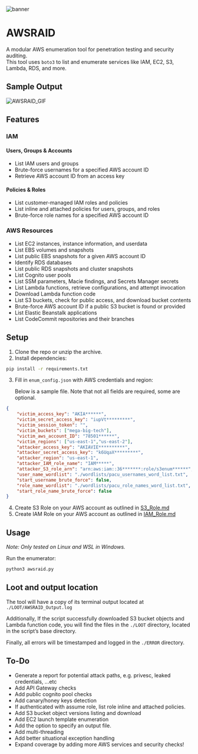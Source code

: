 ![banner](https://github.com/user-attachments/assets/bc73c560-d7a3-41cd-9b6d-bad43f67df1f)

# AWSRAID

A modular AWS enumeration tool for penetration testing and security auditing.  
This tool uses `boto3` to list and enumerate services like IAM, EC2, S3, Lambda, RDS, and more.

## Sample Output
![AWSRAID_GIF](https://github.com/user-attachments/assets/b41999e5-f808-43a8-afce-c1c35ef85e65)

## Features
### IAM
#### Users, Groups & Accounts
- List IAM users and groups
- Brute-force usernames for a specified AWS account ID
- Retrieve AWS account ID from an access key

#### Policies & Roles
- List customer-managed IAM roles and policies
- List inline and attached policies for users, groups, and roles
- Brute-force role names for a specified AWS account ID

### AWS Resources
- List EC2 instances, instance information, and userdata
- List EBS volumes and snapshots
- List public EBS snapshots for a given AWS account ID
- Identify RDS databases
- List public RDS snapshots and cluster snapshots
- List Cognito user pools
- List SSM parameters, Macie findings, and Secrets Manager secrets
- List Lambda functions, retrieve configurations, and attempt invocation
- Download Lambda function code
- List S3 buckets, check for public access, and download bucket contents
- Brute-force AWS account ID if a public S3 bucket is found or provided
- List Elastic Beanstalk applications
- List CodeCommit repositories and their branches

## Setup
1. Clone the repo or unzip the archive.
2. Install dependencies:

```bash
pip install -r requirements.txt
```

3. Fill in `enum_config.json` with AWS credentials and region:

    Below is a sample file. Note that not all fields are required, some are optional.

```json
{
	"victim_access_key": "AKIA******",
	"victim_secret_access_key": "iupVt*********",
	"victim_session_token": "",
	"victim_buckets": ["mega-big-tech"],
	"victim_aws_account_ID": "78501******",
	"victim_regions": ["us-east-1","us-east-2"],
	"attacker_access_key": "AKIAVIE**********",
	"attacker_secret_access_key": "k6UqaX*********",
	"attacker_region": "us-east-1",
	"attacker_IAM_role_name": "IAM*****",
	"attacker_S3_role_arn": "arn:aws:iam::36*******:role/s3enum******",
	"user_name_wordlist": "./wordlists/pacu_usernames_word_list.txt",
	"start_username_brute_force": false,
	"role_name_wordlist": "./wordlists/pacu_role_names_word_list.txt",
	"start_role_name_brute_force": false
}
```

4. Create S3 Role on your AWS account as outlined in [S3_Role.md](https://github.com/Gemei/AWSRAID/blob/main/assets/S3_Role.md)
5. Create IAM Role on your AWS account as outlined in [IAM_Role.md](https://github.com/Gemei/AWSRAID/blob/main/assets/IAM_Role.md)

## Usage
_Note: Only tested on Linux and WSL in Windows._

Run the enumerator:

```bash
python3 awsraid.py
```

## Loot and output location
The tool will have a copy of its terminal output located at `./LOOT/AWSRAID_Output.log`

Additionally, If the script successfully downloaded S3 bucket objects and Lambda function code, 
you will find the files in the `./LOOT` directory, located in the script’s base directory.

Finally, all errors will be timestamped and logged in the `./ERROR` directory.

## To-Do
- Generate a report for potential attack paths, e.g. privesc, leaked credentials, ...etc
- Add API Gateway checks
- Add public cognito pool checks
- Add canary/honey keys detection
- If authenticated with assume role, list role inline and attached policies.
- Add S3 bucket object versions listing and download
- Add EC2 launch template enumeration
- Add the option to specify an output file.
- Add multi-threading
- Add better situational exception handling
- Expand coverage by adding more AWS services and security checks!
